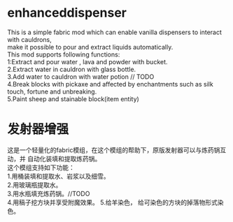 # enhanceddispenser
  This is a simple fabric mod which can enable vanilla dispensers to interact with cauldrons,  
 make it possible to pour and extract liquids automatically.  
  This mod supports following functions:  
    1:Extract and pour water , lava and powder with bucket.  
    2.Extract water in cauldron with glass bottle.  
    3.Add water to cauldron with water potion // TODO  
    4.Break blocks with pickaxe and affected by enchantments such as silk touch, fortune and unbreaking.  
    5.Paint sheep and stainable block(item entity) 
 
# 发射器增强  
  这是一个轻量化的fabric模组，在这个模组的帮助下，原版发射器可以与炼药锅互动，并
自动化装填和提取炼药锅。  
  这个模组支持如下功能：  
    1.用桶装填和提取水、岩浆以及细雪。  
    2.用玻璃瓶提取水。  
    3.用水瓶填充炼药锅。//TODO  
    4.用稿子挖方块并享受附魔效果。 
    5.给羊染色， 给可染色的方块的掉落物形式染色。 

    
    
